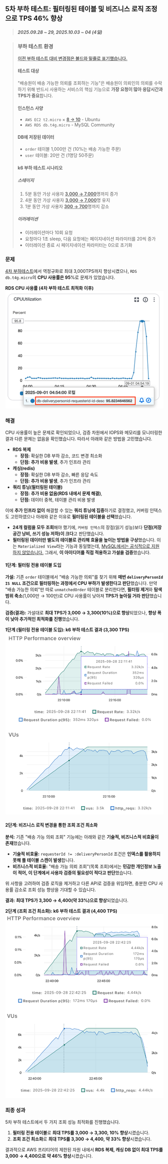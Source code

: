 <!-- 
지연 사유: 면접 3건(4일)
 -->

## 5차 부하 테스트: 필터링된 테이블 및 비즈니스 로직 조정으로 TPS 46% 향상

> ##### 2025.09.28 ~ 29, 2025.10.03 ~ 04 (4일)

> ### 부하 테스트 환경
>
> <ins>**이전 부하 테스트 대비 변경점은 볼드와 밑줄로 표기했습니다.**</ins>
> 
> #### 테스트 대상
>
> "배송원이 배송 가능한 의뢰를 조회하는 기능"은 배송원이 의뢰인의 의뢰를 수락하기 위해 반드시 사용하는 서비스의 핵심 기능으로 **가장 요청이 많아 응답시간과 TPS가 중요**합니다.
>
> #### 인스턴스 사양
>
> - `AWS EC2 t2.micro` × <ins>**8 → 10**</ins> - Ubuntu
> - `AWS RDS db.t4g.micro` - MySQL Community
>
> #### DB에 저장된 데이터
>
> - `order` 테이블 1,000만 건 (10%는 배송 가능한 주문)
> - `user` 테이블: 20만 건 (1명당 50주문)
>
> #### k6 부하 테스트 시나리오
>
> ##### 스테이지
>
> 1. 5분 동안 가상 사용자 <ins>**3,000 → 7,000**</ins>명까지 증가
> 2. 4분 동안 가상 사용자 <ins>**3,000 → 7,000**</ins>명 유지
> 3. 1분 동안 가상 사용자 <ins>**300 → 700**</ins>명까지 감소
>
> ##### 이러레이션
>
> - 이러레이션마다 10회 요청
> - 요청마다 1초 sleep, 다음 요청에는 페이지네이션 파라미터를 20씩 증가
> - 이터레이션 종료 시 페이지네이션 파라미터는 0으로 초기화

### 문제

[4차 부하테스트](<../2025.08/4차 부하 테스트: 역정규화로 RDS 병목을 해결, 최대 TPS 2배 향상.md>)에서 역정규화로 최대 3,000TPS까지 향상시켰으나, `RDS db.t4g.micro`의 **CPU 사용률은 95**%로 문제가 있었습니다.

**RDS CPU 사용률 (4차 부하 테스트 최적화 이후)**
![RDS CPU 사용률 (4차 부하 테스트 최적화 이후)](<../2025.08/4 쿼리튜닝/deliverypersonid-requesterid-id-desc/RDS CPU 사용률.png>)

### 해결

CPU 사용률이 높은 문제로 확인되었으나, 검증 차원에서 IOPS와 메모리를 모니터링한 결과 다른 문제는 없음을 확인했습니다. 따라서 아래와 같은 방법을 고민했습니다.

- **RDS 복제**
  - **장점:** 확실한 DB 부하 감소, 코드 변경 최소화
  - **단점:** **추가 비용 발생**, 추가 인프라 관리
- **캐싱(redis)**
  - **장점:** 확실한 DB 부하 감소, 빠른 응답 속도
  - **단점:** **추가 비용 발생**, 추가 인프라 관리
- **쿼리 튜닝(필터링된 테이블)**
  - **장점:** **추가 비용 없음(RDS 내에서 문제 해결)**,
  - **단점:** 데이터 중복, 테이블 관리 비용 발생

이에 **추가 인프라 없이** 해결할 수 있는 **쿼리 튜닝에 집중**하기로 결정했고, 커버링 인덱스도 고민하였으나 아래와 같은 이유로 **필터링된 테이블을 선택**했습니다.

- **24개 컬럼을 모두 조회**해야 했기에, `커버링 인덱스`의 장점(읽기 성능)보다 **단점(저장 공간 낭비, 쓰기 성능 저하)이 크다**고 판단했습니다.
- **필터링된 데이터만 별도의 테이블로 관리해 효율을 높이는 방법을 구상**했습니다. 이는 `Materialized View`라는 기능과 동일했는데, [MySQL에서는 공식적으로 지원하지 않았습니다.](https://dev.mysql.com/doc/refman/8.4/en/faqs-views.html#faq-mysql-have-materialized-views) 그래서, **이 아이디어를 직접 적용하고 가설을 검증**했습니다.

#### 1단계: 필터링 전용 테이블 도입

**가설:** 기존 `order` 테이블에서 "배송 가능한 의뢰"를 찾기 위해 **매번 `deliveryPersonId IS NULL` 조건으로 필터링하는 과정에서 CPU 부하가 발생한다고 판단**했습니다. 만약 "배송 가능한 의뢰"만 따로 `unmatchedOrder` 테이블로 분리한다면, **필터링 제거**와 **탐색 범위 축소**(1,000만 → 100만)로 CPU 사용률이 낮아져 **TPS가 높아질 거라 판단**했습니다.

**검증(결과):** 가설대로 **최대 TPS가 3,000 → 3,300(10%)으로 향상**되었으나, **향상 폭이 낮아 추가적인 최적화를 진행**했습니다.

**1단계 (필터링 전용 테이블 도입): k6 부하 테스트 결과 (3,300 TPS)**
![1단계 (필터링 전용 테이블 도입): k6 부하 테스트 결과 (3,300 TPS)](<./5차 부하테스트: 필터링 테이블 + 쿼리 튜닝/1단계: 필터링 테이블 도입/K6 부하테스트 결과(3300TPS).png>)

#### 2단계: 비즈니스 로직 변경을 통한 조회 조건 최소화

**분석:** 기존 "배송 가능 의뢰 조회" 기능에는 아래와 같은 **기술적, 비즈니스적 비효율이 존재**했습니다.

- **기술적 비효율:** `requesterId != :deliveryPersonId` 조건은 **인덱스를 활용하지 못해 풀 테이블 스캔이 발생**합니다.
- **비즈니스적 비효율:** "배송 가능 의뢰 조회"(목록 조회)에서는 **민감한 개인정보 노출이 적어, 이 단계에서 사용자 검증의 필요성이 적다고 판단**했습니다.

위 사항을 고려하여 검증 로직을 제거하고 다른 API로 검증을 위임하면, 충분한 CPU 사용률 감소로 조회 성능 향상을 기대할 수 있습니다.

**결과:** **최대 TPS가 3,300 → 4,400(약 33%)으로 향상**되었습니다.

**2단계 (조회 조건 최소화): k6 부하 테스트 결과 (4,400 TPS)**
![2단계 (조회 조건 최소화): k6 부하 테스트 결과 (4,400 TPS)](<./5차 부하테스트: 필터링 테이블 + 쿼리 튜닝/2단계: 조회 조건 최소화/K6 부하테스트 결과(4400TPS).png>)

### 최종 성과

5차 부하 테스트에서 두 가지 조회 성능 최적화를 진행했습니다.

1. **필터링 전용 테이블**로 **최대 TPS를 3,000 → 3,300, 10% 향상**시켰습니다.
2. **조회 조건 최소화**로 **최대 TPS를 3,300 → 4,400, 약 33% 향상**시켰습니다.

결과적으로 AWS 프리티어의 제한된 자원 내에서 **RDS 복제, 캐싱 DB 없이 최대 TPS를 3,000 → 4,400으로 약 46% 향상**시켰습니다.
